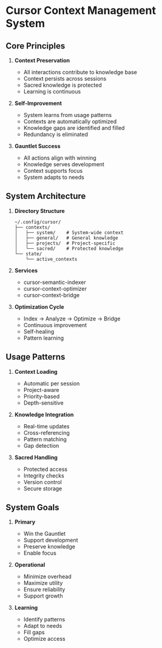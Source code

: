 # Cursor Context Management System

## Core Principles
1. **Context Preservation**
   - All interactions contribute to knowledge base
   - Context persists across sessions
   - Sacred knowledge is protected
   - Learning is continuous

2. **Self-Improvement**
   - System learns from usage patterns
   - Contexts are automatically optimized
   - Knowledge gaps are identified and filled
   - Redundancy is eliminated

3. **Gauntlet Success**
   - All actions align with winning
   - Knowledge serves development
   - Context supports focus
   - System adapts to needs

## System Architecture
1. **Directory Structure**
   ```
   ~/.config/cursor/
   ├── contexts/
   │   ├── system/    # System-wide context
   │   ├── general/   # General knowledge
   │   ├── projects/  # Project-specific
   │   └── sacred/    # Protected knowledge
   └── state/
       └── active_contexts
   ```

2. **Services**
   - cursor-semantic-indexer
   - cursor-context-optimizer
   - cursor-context-bridge

3. **Optimization Cycle**
   - Index → Analyze → Optimize → Bridge
   - Continuous improvement
   - Self-healing
   - Pattern learning

## Usage Patterns
1. **Context Loading**
   - Automatic per session
   - Project-aware
   - Priority-based
   - Depth-sensitive

2. **Knowledge Integration**
   - Real-time updates
   - Cross-referencing
   - Pattern matching
   - Gap detection

3. **Sacred Handling**
   - Protected access
   - Integrity checks
   - Version control
   - Secure storage

## System Goals
1. **Primary**
   - Win the Gauntlet
   - Support development
   - Preserve knowledge
   - Enable focus

2. **Operational**
   - Minimize overhead
   - Maximize utility
   - Ensure reliability
   - Support growth

3. **Learning**
   - Identify patterns
   - Adapt to needs
   - Fill gaps
   - Optimize access 